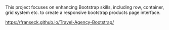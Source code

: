 This project focuses on enhancing Bootstrap skills, including row, container, grid system etc. to create a responsive bootstrap products page interface.


https://franseck.github.io/Travel-Agency-Bootstrap/
